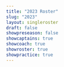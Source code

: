 ```yaml
---
title: "2023 Roster"
slug: "2023"
layout: singleroster
draft: false
showpreseason: false
showcaptains: true
showcoach: true
showroster: true
showpractice: true
---
```

